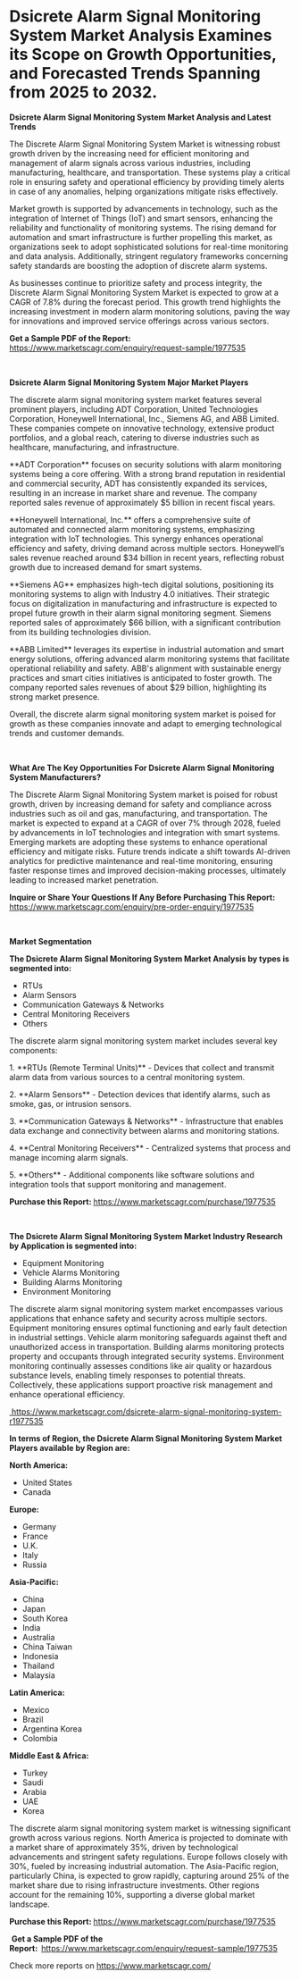<p><h1>Dsicrete Alarm Signal Monitoring System Market Analysis Examines its Scope on Growth Opportunities, and Forecasted Trends Spanning from 2025 to 2032.</h1></p><p><strong>Dsicrete Alarm Signal Monitoring System Market Analysis and Latest Trends</strong></p>
<p><p>The Discrete Alarm Signal Monitoring System Market is witnessing robust growth driven by the increasing need for efficient monitoring and management of alarm signals across various industries, including manufacturing, healthcare, and transportation. These systems play a critical role in ensuring safety and operational efficiency by providing timely alerts in case of any anomalies, helping organizations mitigate risks effectively.</p><p>Market growth is supported by advancements in technology, such as the integration of Internet of Things (IoT) and smart sensors, enhancing the reliability and functionality of monitoring systems. The rising demand for automation and smart infrastructure is further propelling this market, as organizations seek to adopt sophisticated solutions for real-time monitoring and data analysis. Additionally, stringent regulatory frameworks concerning safety standards are boosting the adoption of discrete alarm systems.</p><p>As businesses continue to prioritize safety and process integrity, the Discrete Alarm Signal Monitoring System Market is expected to grow at a CAGR of 7.8% during the forecast period. This growth trend highlights the increasing investment in modern alarm monitoring solutions, paving the way for innovations and improved service offerings across various sectors.</p></p>
<p><strong>Get a Sample PDF of the Report:&nbsp;</strong> <a href="https://www.marketscagr.com/enquiry/request-sample/1977535?utm_campaign=3095&utm_medium=2&utm_source=Github&utm_content=ia&utm_term=11032025&utm_id=dsicrete-alarm-signal-monitoring-system">https://www.marketscagr.com/enquiry/request-sample/1977535</a></p>
<p>&nbsp;</p>
<p><strong>Dsicrete Alarm Signal Monitoring System Major Market Players</strong></p>
<p><p>The discrete alarm signal monitoring system market features several prominent players, including ADT Corporation, United Technologies Corporation, Honeywell International, Inc., Siemens AG, and ABB Limited. These companies compete on innovative technology, extensive product portfolios, and a global reach, catering to diverse industries such as healthcare, manufacturing, and infrastructure.</p><p>**ADT Corporation** focuses on security solutions with alarm monitoring systems being a core offering. With a strong brand reputation in residential and commercial security, ADT has consistently expanded its services, resulting in an increase in market share and revenue. The company reported sales revenue of approximately $5 billion in recent fiscal years.</p><p>**Honeywell International, Inc.** offers a comprehensive suite of automated and connected alarm monitoring systems, emphasizing integration with IoT technologies. This synergy enhances operational efficiency and safety, driving demand across multiple sectors. Honeywell’s sales revenue reached around $34 billion in recent years, reflecting robust growth due to increased demand for smart systems.</p><p>**Siemens AG** emphasizes high-tech digital solutions, positioning its monitoring systems to align with Industry 4.0 initiatives. Their strategic focus on digitalization in manufacturing and infrastructure is expected to propel future growth in their alarm signal monitoring segment. Siemens reported sales of approximately $66 billion, with a significant contribution from its building technologies division.</p><p>**ABB Limited** leverages its expertise in industrial automation and smart energy solutions, offering advanced alarm monitoring systems that facilitate operational reliability and safety. ABB's alignment with sustainable energy practices and smart cities initiatives is anticipated to foster growth. The company reported sales revenues of about $29 billion, highlighting its strong market presence.</p><p>Overall, the discrete alarm signal monitoring system market is poised for growth as these companies innovate and adapt to emerging technological trends and customer demands.</p></p>
<p>&nbsp;</p>
<p><strong>What Are The Key Opportunities For Dsicrete Alarm Signal Monitoring System Manufacturers?</strong></p>
<p><p>The Discrete Alarm Signal Monitoring System market is poised for robust growth, driven by increasing demand for safety and compliance across industries such as oil and gas, manufacturing, and transportation. The market is expected to expand at a CAGR of over 7% through 2028, fueled by advancements in IoT technologies and integration with smart systems. Emerging markets are adopting these systems to enhance operational efficiency and mitigate risks. Future trends indicate a shift towards AI-driven analytics for predictive maintenance and real-time monitoring, ensuring faster response times and improved decision-making processes, ultimately leading to increased market penetration.</p></p>
<p><strong>Inquire or Share Your Questions If Any Before Purchasing This Report:</strong> <a href="https://www.marketscagr.com/enquiry/pre-order-enquiry/1977535?utm_campaign=3095&utm_medium=2&utm_source=Github&utm_content=ia&utm_term=11032025&utm_id=dsicrete-alarm-signal-monitoring-system">https://www.marketscagr.com/enquiry/pre-order-enquiry/1977535</a></p>
<p>&nbsp;</p>
<p><strong>Market Segmentation</strong></p>
<p><strong>The Dsicrete Alarm Signal Monitoring System Market Analysis by types is segmented into:</strong></p>
<p><ul><li>RTUs</li><li>Alarm Sensors</li><li>Communication Gateways & Networks</li><li>Central Monitoring Receivers</li><li>Others</li></ul></p>
<p><p>The discrete alarm signal monitoring system market includes several key components: </p><p>1. **RTUs (Remote Terminal Units)** - Devices that collect and transmit alarm data from various sources to a central monitoring system.</p><p>  </p><p>2. **Alarm Sensors** - Detection devices that identify alarms, such as smoke, gas, or intrusion sensors.</p><p>  </p><p>3. **Communication Gateways & Networks** - Infrastructure that enables data exchange and connectivity between alarms and monitoring stations.</p><p>4. **Central Monitoring Receivers** - Centralized systems that process and manage incoming alarm signals.</p><p>5. **Others** - Additional components like software solutions and integration tools that support monitoring and management.</p></p>
<p><strong>Purchase this Report:&nbsp;</strong><a href="https://www.marketscagr.com/purchase/1977535?utm_campaign=3095&utm_medium=2&utm_source=Github&utm_content=ia&utm_term=11032025&utm_id=dsicrete-alarm-signal-monitoring-system">https://www.marketscagr.com/purchase/1977535</a></p>
<p>&nbsp;</p>
<p><strong>The Dsicrete Alarm Signal Monitoring System Market Industry Research by Application is segmented into:</strong></p>
<p><ul><li>Equipment Monitoring</li><li>Vehicle Alarms Monitoring</li><li>Building Alarms Monitoring</li><li>Environment Monitoring</li></ul></p>
<p><p>The discrete alarm signal monitoring system market encompasses various applications that enhance safety and security across multiple sectors. Equipment monitoring ensures optimal functioning and early fault detection in industrial settings. Vehicle alarm monitoring safeguards against theft and unauthorized access in transportation. Building alarms monitoring protects property and occupants through integrated security systems. Environment monitoring continually assesses conditions like air quality or hazardous substance levels, enabling timely responses to potential threats. Collectively, these applications support proactive risk management and enhance operational efficiency.</p></p>
<p><a href="https://www.marketscagr.com/dsicrete-alarm-signal-monitoring-system-r1977535?utm_campaign=3095&utm_medium=2&utm_source=Github&utm_content=ia&utm_term=11032025&utm_id=dsicrete-alarm-signal-monitoring-system">&nbsp;https://www.marketscagr.com/dsicrete-alarm-signal-monitoring-system-r1977535</a></p>
<p><strong>In terms of Region, the Dsicrete Alarm Signal Monitoring System Market Players available by Region are:</strong></p>
<p>
    <p> <strong> North America: </strong>
        <ul>
            <li>United States</li>
            <li>Canada</li>
        </ul>
        </p> 
    <p> <strong> Europe: </strong>
        <ul>
            <li>Germany</li>
            <li>France</li>
            <li>U.K.</li>
            <li>Italy</li>
            <li>Russia</li>
        </ul>
        </p> 
    <p> <strong> Asia-Pacific: </strong>
        <ul>
            <li>China</li>
            <li>Japan</li>
            <li>South Korea</li>
            <li>India</li>
            <li>Australia</li>
            <li>China Taiwan</li>
            <li>Indonesia</li>
            <li>Thailand</li>
            <li>Malaysia</li>
        </ul>
        </p> 
    <p> <strong> Latin America: </strong>
        <ul>
            <li>Mexico</li>
            <li>Brazil</li>
            <li>Argentina Korea</li>
            <li>Colombia</li>
        </ul>
        </p> 
    <p> <strong> Middle East & Africa: </strong>
        <ul>
            <li>Turkey</li>
            <li>Saudi</li>
            <li>Arabia</li>
            <li>UAE</li>
            <li>Korea</li>
        </ul>
    </p>
    </p>
<p><p>The discrete alarm signal monitoring system market is witnessing significant growth across various regions. North America is projected to dominate with a market share of approximately 35%, driven by technological advancements and stringent safety regulations. Europe follows closely with 30%, fueled by increasing industrial automation. The Asia-Pacific region, particularly China, is expected to grow rapidly, capturing around 25% of the market share due to rising infrastructure investments. Other regions account for the remaining 10%, supporting a diverse global market landscape.</p></p>
<p><strong>Purchase this Report: </strong><a href="https://www.marketscagr.com/purchase/1977535?utm_campaign=3095&utm_medium=2&utm_source=Github&utm_content=ia&utm_term=11032025&utm_id=dsicrete-alarm-signal-monitoring-system">https://www.marketscagr.com/purchase/1977535</a></p>
<p>&nbsp;<strong>Get a Sample PDF of the Report:&nbsp;&nbsp;</strong><a href="https://www.marketscagr.com/enquiry/request-sample/1977535?utm_campaign=3095&utm_medium=2&utm_source=Github&utm_content=ia&utm_term=11032025&utm_id=dsicrete-alarm-signal-monitoring-system">https://www.marketscagr.com/enquiry/request-sample/1977535</a></p>
<p><strong></strong></p>
<p>Check more reports on <a href="https://www.marketscagr.com/?utm_campaign=3095&utm_medium=2&utm_source=Github&utm_content=ia&utm_term=11032025&utm_id=dsicrete-alarm-signal-monitoring-system">https://www.marketscagr.com/</a></p>